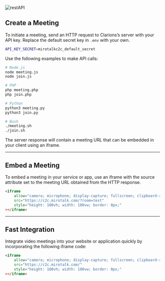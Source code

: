 ![restAPI](restAPI.png)

## Create a Meeting

To initiate a meeting, send an HTTP request to Clarions’s server with your API key. Replace the default secret key in `.env` with your own.

```bash
API_KEY_SECRET=mirotalkc2c_default_secret
```

Use the following examples to make API calls:

```bash
# Node.js
node meeting.js
node join.js

# PHP
php meeting.php
php join.php

# Python
python3 meeting.py
python3 join.py

# Bash
./meeting.sh
./join.sh
```

The server response will contain a meeting URL that can be embedded in your client using an iframe.

---

## Embed a Meeting

To embed a meeting in your service or app, use an iframe with the source attribute set to the meeting URL obtained from the HTTP response.

```html
<iframe
    allow="camera; microphone; display-capture; fullscreen; clipboard-read; clipboard-write; web-share; autoplay"
    src="https://c2c.mirotalk.com/?room=test"
    style="height: 100vh; width: 100vw; border: 0px;"
></iframe>
```

---

## Fast Integration

Integrate video meetings into your website or application quickly by incorporating the following iframe code:

```html
<iframe
    allow="camera; microphone; display-capture; fullscreen; clipboard-read; clipboard-write; web-share; autoplay"
    src="https://c2c.mirotalk.com/"
    style="height: 100vh; width: 100vw; border: 0px;"
></iframe>
```
